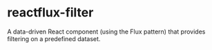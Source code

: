 reactflux-filter
================

A data-driven React component (using the Flux pattern) that provides filtering on a predefined dataset.
